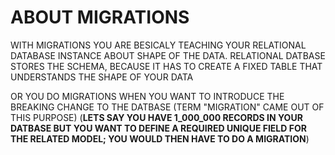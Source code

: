 # ABOUT MIGRATIONS

WITH MIGRATIONS YOU ARE BESICALY TEACHING YOUR RELATIONAL DATABASE INSTANCE ABOUT SHAPE OF THE DATA. RELATIONAL DATBASE STORES THE SCHEMA, BECAUSE IT HAS TO CREATE A FIXED TABLE THAT UNDERSTANDS THE SHAPE OF YOUR DATA

OR YOU DO MIGRATIONS WHEN YOU WANT TO INTRODUCE THE BREAKING CHANGE TO THE DATBASE (TERM "MIGRATION" CAME OUT OF THIS PURPOSE) (**LETS SAY YOU HAVE 1_000_000 RECORDS IN YOUR DATBASE BUT YOU WANT TO DEFINE A REQUIRED UNIQUE FIELD FOR THE RELATED MODEL; YOU WOULD THEN HAVE TO DO A MIGRATION**)